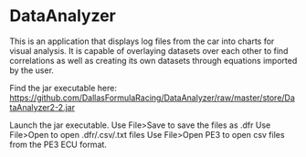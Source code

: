 # DataAnalyzer
This is an application that displays log files from the car into charts for visual analysis. It is capable of overlaying datasets over each other to find correlations as well as creating its own datasets through equations imported by the user.

Find the jar executable here: https://github.com/DallasFormulaRacing/DataAnalyzer/raw/master/store/DataAnalyzer2-2.jar

Launch the jar executable. 
Use File>Save to save the files as .dfr
Use File>Open to open .dfr/.csv/.txt files
Use File>Open PE3 to open csv files from the PE3 ECU format.
